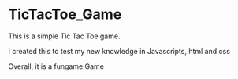 # TicTacToe_Game

This is a simple Tic Tac Toe game.

I created this to test my new knowledge in Javascripts, html and css

Overall, it is a fungame Game
